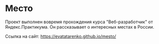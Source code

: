 # Место 

Проект выполнен вовремя прохождения курса "Веб-разработчик" от Яндекс.Практикума. Он рассказывает о интересных местах в России.

Ссылка на сайт: https://evatatarenko.github.io/mesto/ 
